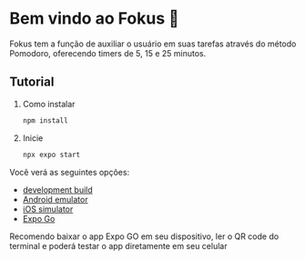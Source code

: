 # Bem vindo ao Fokus 👋

Fokus tem a função de auxiliar o usuário em suas tarefas através do método Pomodoro, oferecendo timers de 5, 15 e 25 minutos.

## Tutorial

1. Como instalar

   ```bash
   npm install
   ```

2. Inicie

   ```bash
   npx expo start
   ```

Você verá as seguintes opções:

- [development build](https://docs.expo.dev/develop/development-builds/introduction/)
- [Android emulator](https://docs.expo.dev/workflow/android-studio-emulator/)
- [iOS simulator](https://docs.expo.dev/workflow/ios-simulator/)
- [Expo Go](https://expo.dev/go)

Recomendo baixar o app Expo GO em seu dispositivo, ler o QR code do terminal e poderá testar o app diretamente em seu celular
